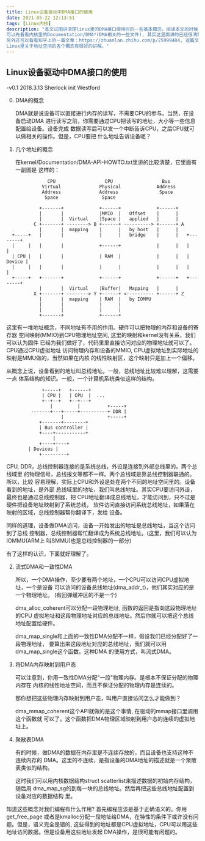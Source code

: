 ```yaml
---
title: Linux设备驱动中DMA接口的使用
date: 2021-05-22 12:13:51
tags: [Linux内核]
description: "本文试图讲清楚linux里的DMA接口使用时的一些基本概念。阅读本文的时候，
可以先看看内核里的Documentation/DMA*(DMA相关的一些文件), 其实这里面讲的已经很清楚了，
另外还可以看看知乎上的一篇文章：https://zhuanlan.zhihu.com/p/25999484, 这篇文章对
Linux里关于地址空间的各个概念有很好的讲解。"
---
```

Linux设备驱动中DMA接口的使用
----------------------------

-v0.1 2018.3.13 Sherlock init Westford

0. DMA的概念

   DMA就是说设备可以直接进行内存的读写，不需要CPU的参与。当然，在设备启动DMA
   进行读写之前，你需要通过CPU把读写的地址，大小等一些信息配置给设备。设备完成
   数据读写后可以发一个中断告诉CPU，之后CPU就可以做相关的操作。但是，CPU要把
   什么地址告诉设备呢？


1. 几个地址的概念

   在kernel/Documentation/DMA-API-HOWTO.txt里讲的比较清楚，它里面有一副图是
   这样的：
```
               CPU                  CPU                  Bus
             Virtual              Physical             Address
             Address              Address               Space
              Space                Space

            +-------+             +------+             +------+
            |       |             |MMIO  |   Offset    |      |
            |       |  Virtual    |Space |   applied   |      |
          C +-------+ --------> B +------+ ----------> +------+ A
            |       |  mapping    |      |   by host   |      |
  +-----+   |       |             |      |   bridge    |      |   +--------+
  |     |   |       |             +------+             |      |   |        |
  | CPU |   |       |             | RAM  |             |      |   | Device |
  |     |   |       |             |      |             |      |   |        |
  +-----+   +-------+             +------+             +------+   +--------+
            |       |  Virtual    |Buffer|   Mapping   |      |
          X +-------+ --------> Y +------+ <---------- +------+ Z
            |       |  mapping    | RAM  |   by IOMMU
            |       |             |      |
            |       |             |      |
            +-------+             +------+
```
   这里有一堆地址概念，不同地址有不用的作用。硬件可以把物理的内存和设备的寄存器
   空间映射(MMIO)到CPU物理地址空间, 这里的映射和kernel没有关系，我们可以认为固件
   已经为我们做好了，代码里里直接访问对应的物理地址就可以了。CPU通过CPU虚拟地址
   访问物理内存和设备的MMIO, CPU虚拟地址到实际地址的映射是MMU做的，当然如果在内核
   的线性映射区，这个映射只是加上一个偏移。

   从概念上说，设备看到的地址叫总线地址。一般，总线地址比较难以理解，这需要一点
   体系结构的知识。一般，一个计算机系统类似这样的结构。
```
             +-----+   +------+
             | CPU |   | CPU  |  ...
             +--+--+   +--+---+
                |         |          +-----+
         -------+---+-----+----------+ DDR |
                    |                +-----+
            +-------+--------+
            | Bus controller |
            +----+-----------+
                 |
            +----+----+
	    | Devices |
            +---------+
```
   CPU, DDR，总线控制器连接的是系统总线，外设是连接到外部总线里的。两个总线域里
   的物理信号，总线报文等都不一样。两个总线域是靠总线控制器联通的。所以，比较
   容易理解，实际上CPU和外设是处在两个不同的地址空间里的。设备看到的地址，是外部
   总线域里的地址，我们叫总线地址。其实CPU要访问外设，最终也是通过总线控制器，把
   CPU地址翻译成总线地址，才能访问到，只不过是硬件把设备地址映射到了系统总线，
   软件访问直接访问系统总线地址，如果落在映射的区域，总线控制器帮你翻译下，发给
   设备。

   同样的道理，设备做DMA访问，设备一开始发出的地址是总线地址，当这个访问到了总线
   控制器，总线控制器帮忙翻译成为系统总线地址。(这里，我们可以认为IOMMU(ARM上
   叫SMMU)也是总线控制器的一部分)

   有了这样的认识，下面就好理解了。


2. 流式DMA和一致性DMA

   所以，一个DMA操作，至少要有两个地址，一个CPU可以访问CPU虚拟地址，一个是设备
   可以访问的设备总线地址(dma_addr_t)，他们其实对应的是一个物理地址。
   (有回弹缓冲区的不是一个)

   dma_alloc_coherent可以分配一段物理地址, 函数的返回是指向这段物理地址的CPU
   虚拟地址和这段物理地址对应的总线地址。然后你就可以把这个总线地址配置给硬件。

   dma_map_single和上面的一致性DMA分配不一样，假设我们已经分配好了一段物理地址，
   要算出来这段地址对应的总线地址，我们就可以用dma_map_single这个函数。这种DMA
   的使用方式，叫流式DMA。


3. 将DMA内存映射到用户态

   可以注意到，你用一致性DMA分配"一段"物理内存。是根本不保证分配的物理内存在
   内核的线性地址空间，而且不保证分配的物理内存是连续的。

   那你想把这些物理内存映射到用户态，叫用户直接访问怎么才能做到？

   dma_mmap_coherent这个API就做的是这个事情, 在驱动的mmap接口里调用这个函数就
   可以了。这个函数把DMA物理区域映射到用户态的连续的虚拟地址上。


4. 聚散表DMA

   有的时候，做DMA的数据在内存里是不连续存放的，而且设备也支持这种不连续内存的
   DMA。这里的不连续，是指设备的DMA地址的描述就是一个聚散表类似的结构。

   这时我们可以用内核数据结构struct scatterlist来描述数据的初始内存结构，随后用
   dma_map_sg的到每一块的总线地址。然后再把这些总线地址配置到设备对应的数据结构
   里。

知道这些概念对我们编程有什么作用? 首先编程应该是基于正确语义的。你用get_free_page
或者是kmalloc分配一段地址给DMA，在特性的条件下或许没有问题。但是，语义完全是错的,
这些得到的地址都是CPU虚拟地址，CPU可以用这些地址访问数据。但是设备用这些地址发起
DMA操作，是很可能有问题的。
